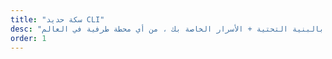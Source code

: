```yaml
---
title: "سكة حديد CLI"
desc: "اتصل بالبنية التحتية + الأسرار الخاصة بك ، من أي محطة طرفية في العالم."
order: 1
---
```

<svg
    width="100%"
    height="100%"
    viewBox="0 0 24 24"
    fill="none"
    stroke-width="2"
    stroke-linecap="round"
    stroke-linejoin="round"
    class="feather feather-terminal stroke-ternary"
    ><path d="m4 17 6-6-6-6m8 14h8"></path>
</svg>
